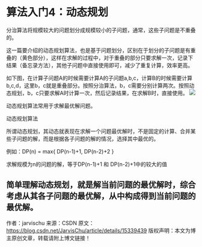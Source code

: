 # 算法入门4：动态规划

分治算法将规模较大的问题划分成规模较小的子问题，通常，这些子问题是不重叠的。

这一篇要介绍的动态规划算法，也是基于问题划分，区别在于划分的子问题是有重叠的（黄色部分），这样在求解的过程中，对于重叠的部分只要求解一次，记录下结果（备忘录方法），其他子问题中直接使用即可，减少了重复计算，效率更高。

如下图，在计算子问题A的时候需要计算A的子问题a,b,c，计算B的时候需要计算b,c,d，这里b，c就是重叠部分。按照分治算法，b，c需要分别计算两次。按照动态规划，b，c只要求解A时计算一次，然后记录结果，在求解B时，直接使用。
![](https://img-blog.csdn.net/20131111160121625?watermark/2/text/aHR0cDovL2Jsb2cuY3Nkbi5uZXQvSmFydmlzQ2h1/font/5a6L5L2T/fontsize/400/fill/I0JBQkFCMA==/dissolve/70/gravity/Center)

动态规划算法常用于求解最优解问题。

动态规划算法

所谓动态规划，其动态就表现在求解一个问题最优解时，不是固定的计算、合并某些子问题的解，而是根据各子问题的解的情况，选择其中最优的。

例如：DP(n) = max{ DP(n-1)+1, DP(n-2)+2 }

求解规模为n的问题的解，等于DP(n-1)+1 和 DP(n-2)+1中的较大的值

简单理解动态规划，就是解当前问题的最优解时，综合考虑从其各子问题的最优解，从中构成得到当前问题的最优解。
--------------------- 
作者：jarvischu 
来源：CSDN 
原文：https://blog.csdn.net/JarvisChu/article/details/15339439 
版权声明：本文为博主原创文章，转载请附上博文链接！